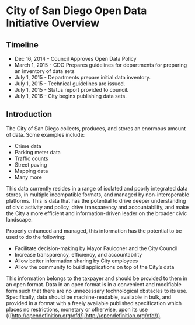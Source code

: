 # City of San Diego Open Data Initiative Overview

## Timeline
* Dec 16, 2014  - Council Approves Open Data Policy
* March 1, 2015 - CDO Prepares guidelines for departments for preparing an inventory of data sets
* July 1, 2015 - Departments prepare initial data inventory.
* July 1, 2015 - Technical guidelines are issued.
* July 1, 2015 - Status report provided to council.
* July 1, 2016 - City begins publishing data sets.

## Introduction
The City of San Diego collects, produces, and stores an enormous amount of data. Some examples include:

* Crime data
* Parking meter data
* Traffic counts
* Street paving
* Mapping data
* Many more

This data currently resides in a range of isolated and poorly integrated data stores, in multiple incompatible formats, and managed by non-interoperable platforms. This is data that has the potential to drive deeper understanding of civic activity and policy, drive transparency and accountability, and make the City a more efficient and information-driven leader on the broader civic landscape.

Properly enhanced and managed, this information has the potential to be used to do the following:

* Facilitate decision-making by Mayor Faulconer and the City Council
* Increase transparency, efficiency, and accountability
* Allow better information sharing by City employees
* Allow the community to build applications on top of the City’s data

This information belongs to the taxpayer and should be provided to them in an open format. Data in an open format is in a convenient and modifiable form such that there are no unnecessary technological obstacles to its use. Specifically, data should be machine-readable, available in bulk, and provided in a format with a freely available published specification which places no restrictions, monetary or otherwise, upon its use (([http://opendefinition.org/ofd/](http://opendefinition.org/ofd/)). 


